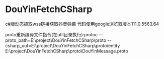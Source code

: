 # DouYinFetchCSharp
c#版动态抓取wss链接获取抖音弹幕 代码使用google浏览器版本111.0.5563.64

proto重新编译文件指令(在util目录执行):protoc --proto_path=E:\project\DouYinFetchCSharp\proto --csharp_out=E:\project\DouYinFetchCSharp\proto\entity E:\project\DouYinFetchCSharp\proto\DouYinMessage.proto
